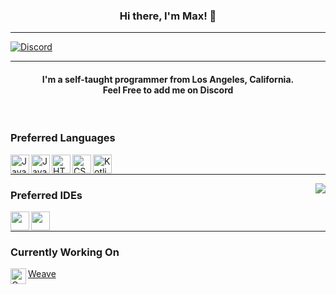 <!--- Thanks to Scherso for the inspiration! https://github.com/Scherso/Scherso --->

<h3 align="middle">

   Hi there, I'm Max! 👋 

</h3>

<hr>

<a href="https://discordapp.com/users/830161230337409074">
     <img
          align="middle" alt="Discord"
          src="https://img.shields.io/badge/-Max%239876-5865F2?&style=flat-square&logo=discord&logoColor=white"
     />
</a>

<hr>

<h4 align="middle">
     I'm a self-taught programmer from Los Angeles, California. <br>
     Feel Free to add me on Discord
</h4>

<br />

### Preferred Languages

<a href="https://www.java.com/en/download/help/whatis_java.html">
     <img
         align="left" alt="Java" width="30px" height="30" 
         src="https://img.icons8.com/color/48/000000/java-coffee-cup-logo--v2.png"
     />
</a>

<a href="https://www.javascript.com/">
     <img
          align="left" alt="JavaScript" width="30" height="30"
          src="https://img.icons8.com/color/48/000000/javascript--v1.png"
     />
</a>

<a href="https://html.com/">
     <img
          align="left" alt="HTML" width="30" height="30"
          src="https://img.icons8.com/color/48/000000/html-5--v1.png"
     />
</a>

<a href="https://www.w3.org/Style/CSS/">
     <img
          align="left" alt="CSS" width="30" height="30"
          src="https://img.icons8.com/color/48/000000/css3.png"
     />
</a>

<a href="https://kotlinlang.org/">
     <img
          align="left" alt="Kotlin" width="30" height="30"
          src="https://upload.wikimedia.org/wikipedia/commons/0/06/Kotlin_Icon.svg"
     />
</a>



<br />

<hr>

<img align="right"
     src="https://github-readme-stats.vercel.app/api?username=exejar&show_icons=true&theme=radical"
/>

### Preferred IDEs

<a href="https://www.jetbrains.com/idea/">
     <img
         align="left" height="30"
         src="https://img.icons8.com/color/48/000000/intellij-idea.png"
     />
</a>

<a href="https://www.jetbrains.com/webstorm/">
     <img
         align="left" height="30"
         src="https://img.icons8.com/color/48/000000/webstorm.png"
     />
</a>

<br />

<hr>

### Currently Working On

<a href="https://github.com/Weave-MC">
     <img
          align="left" alt="Gentoo Linux" width="25"
          src="https://camo.githubusercontent.com/5333b72670356a8b9b27dd51ea6dfe498e193757fba20136f4d9b96f84d95f27/68747470733a2f2f7374617469632e77696b69612e6e6f636f6f6b69652e6e65742f6d696e6563726166745f67616d6570656469612f696d616765732f642f64372f4c6f6f6d5f253238532532395f4a45315f4245312e706e672f7265766973696f6e2f6c61746573743f63623d3230323130313136303732353136"
     />
     Weave
</a>
